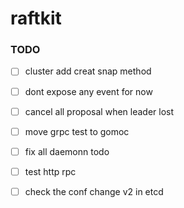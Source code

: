 # raftkit

### TODO 
- [ ] cluster add creat snap method 
- [ ] dont expose any event for now 
- [ ] cancel all proposal when leader lost 
- [ ] move grpc test to gomoc 
- [ ] fix all daemonn todo 
- [ ] test http rpc 
- [ ] check the conf change v2 in etcd 


